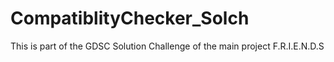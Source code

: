 # CompatiblityChecker_Solch
This is part of the GDSC Solution Challenge of the main project F.R.I.E.N.D.S
